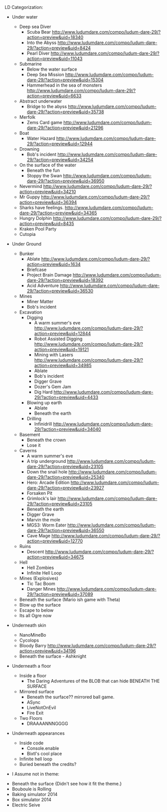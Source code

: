 LD Categorization:
- Under water
  - Deep sea Diver
    * Scuba Bear http://www.ludumdare.com/compo/ludum-dare-29/?action=preview&uid=18340
    * Into the Abyss http://www.ludumdare.com/compo/ludum-dare-29/?action=preview&uid=8424
    * Pearl Diver http://www.ludumdare.com/compo/ludum-dare-29/?action=preview&uid=11043
  - Submarine
    * Below the water surface
    * Deep Sea Mission http://www.ludumdare.com/compo/ludum-dare-29/?action=preview&uid=15304
    * Hammerhead in the sea of monsters http://www.ludumdare.com/compo/ludum-dare-29/?action=preview&uid=6633
  - Abstract underwater
    * Bridge to the abyss http://www.ludumdare.com/compo/ludum-dare-29/?action=preview&uid=35738
  - Merfolk
    * Zems Card game http://www.ludumdare.com/compo/ludum-dare-29/?action=preview&uid=21296
  - Boat
    * Water Hazard http://www.ludumdare.com/compo/ludum-dare-29/?action=preview&uid=12944
  - Drowning
    * Bob's incident  http://www.ludumdare.com/compo/ludum-dare-29/?action=preview&uid=34254
  - On the surface of the water
    * Beneath the fun
    * Stoppy the Swan http://www.ludumdare.com/compo/ludum-dare-29/?action=preview&uid=36950  
  * Nevermind http://www.ludumdare.com/compo/ludum-dare-29/?action=preview&uid=34210
  * Mr Guppy http://www.ludumdare.com/compo/ludum-dare-29/?action=preview&uid=36394
  * Sharks have feelings. http://www.ludumdare.com/compo/ludum-dare-29/?action=preview&uid=34365
  * Hungry Dolphin http://www.ludumdare.com/compo/ludum-dare-29/?action=preview&uid=8435
  * Kraken Pool Party
  * Cutopia

- Under Ground
  - Bunker
    * Ablate http://www.ludumdare.com/compo/ludum-dare-29/?action=preview&uid=1634
    * Briefcase
    * Project Brain Damage http://www.ludumdare.com/compo/ludum-dare-29/?action=preview&uid=18392
    * Acid Adventure http://www.ludumdare.com/compo/ludum-dare-29/?action=preview&uid=36530
  - Mines
    * Miner Matter
    * Bob's incident
  - Excavation
	  - Digging
	    * A warm summer's eve http://www.ludumdare.com/compo/ludum-dare-29/?action=preview&uid=12844
	    * Robot Assisted Digging http://www.ludumdare.com/compo/ludum-dare-29/?action=preview&uid=19121
	    * Mining with Lasers http://www.ludumdare.com/compo/ludum-dare-29/?action=preview&uid=34985
	    * Ablate
	    * Bob's incident
	    * Digger Grave
	    * Dozer's Gem Jam
	    * Dig Hard http://www.ludumdare.com/compo/ludum-dare-29/?action=preview&uid=4433
	  - Blowing up earth
	    * Ablate
	    * Beneath the earth
	  - Drilling
	    * Infinidrill http://www.ludumdare.com/compo/ludum-dare-29/?action=preview&uid=34040
  - Basement
    * Beneath the crown
    * Lose it
  - Caverns
    * A warm summer's eve
    * A trip underground http://www.ludumdare.com/compo/ludum-dare-29/?action=preview&uid=23105
    * Down the snail hole http://www.ludumdare.com/compo/ludum-dare-29/?action=preview&uid=25340
    * Hero: Arcade Edition http://www.ludumdare.com/compo/ludum-dare-29/?action=preview&uid=23927
    * Forsaken Pit
    * Grimlock's lair http://www.ludumdare.com/compo/ludum-dare-29/?action=preview&uid=23105
    * Beneath the earth
    * Digger Grave
    * Marvin the mole
    * MGS3: Worm Eater http://www.ludumdare.com/compo/ludum-dare-29/?action=preview&uid=36550
    * Cave Mage http://www.ludumdare.com/compo/ludum-dare-29/?action=preview&uid=12770
  - Ruins
    * Descent http://www.ludumdare.com/compo/ludum-dare-29/?action=preview&uid=34675
  - Hell
    * Hell Zombies
    * Infinite Hell Loop
  - Mines (Explosives)
    * Tic Tac Boom
    * Danger Mines http://www.ludumdare.com/compo/ludum-dare-29/?action=preview&uid=37089
  * Beneath the surface (Mario ish game with Theta)
  * Blow up the surface
  * Escape to below
  * Its all Ogre now

- Underneath skin
  * NanoMineBo
  * Cycolops
  * Bloody Barry http://www.ludumdare.com/compo/ludum-dare-29/?action=preview&uid=34196
  * Beneath the surface - Ashknight

- Underneath a floor
  - Inside a floor
    * The Daring Adventures of the BLOB that can hide BENEATH THE SURFACE
  - Mirrored surface
    * Beneath the surface?? mirrored ball game.
    * ASync
    * LiveNotOnEvil
    * Fire Exit
  - Two Floors
    * DRAAAANNNGGGG

- Underneath appearances
  - Inside code
    * Console.enable
    * Bixtl's cool place
  * Infinite hell loop
  * Buried beneath the credits?

- I Assume not in theme:
* Beneath the surface {Didn't see how it fit the theme.}
* Bouboule is Rolling
* Baking simulator 2014
* Box simulator 2014
* Electric Seive
